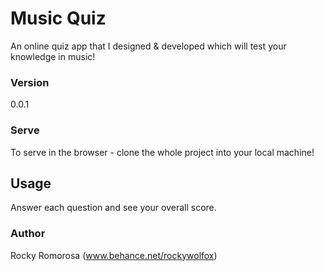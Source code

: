 # Music Quiz

An online quiz app that I designed & developed which will test your knowledge in music!

### Version

0.0.1

### Serve

To serve in the browser - clone the whole project into your local machine!

## Usage

Answer each question and see your overall score.

### Author

Rocky Romorosa
(www.behance.net/rockywolfox)
